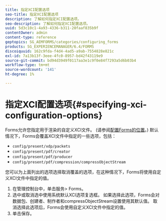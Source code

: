 ```yaml
---
title: 指定XCI配置选项
seo-title: 指定XCI配置选项
description: 了解如何指定XCI配置选项。
seo-description: 了解如何指定XCI配置选项。
uuid: 5d3c10c1-4a93-4336-b311-20faaf835b9f
contentOwner: admin
content-type: reference
geptopics: SG_AEMFORMS/categories/configuring_forms
products: SG_EXPERIENCEMANAGER/6.4/FORMS
discoiquuid: 162c9fda-f4d4-4ad5-a9ab-7554828e821c
exl-id: 7a13b13f-3eee-4fc0-8957-bd42f43119e9
source-git-commit: bd94d3949f0117aa3e1c9f0e84f7293a5d6b03b4
workflow-type: tm+mt
source-wordcount: '141'
ht-degree: 1%

---
```


# 指定XCI配置选项{#specifying-xci-configuration-options}

Forms允许您指定用于渲染的自定义XCI文件。 (请参阅[配置Forms的位置](/help/forms/using/admin-help/configuring-locations-forms.md#configuring-locations-for-forms)。) 默认情况下，Forms会覆盖XCI文件中指定的一些选项，包括：

* `config/present/xdp/packets`
* `config/present/pdf/creator`
* `config/present/pdf/producer`
* `config/present/pdf/compression/compressObjectStream`

您可以为上面列出的选项选择取消覆盖的选项，在这种情况下，Forms将使用自定义XCI文件中指定的值。

1. 在管理控制台中，单击服务> Forms。
1. 选中或取消选中使用系统默认XCI选项复选框。 如果选择此选项，Forms会对数据包、创建者、制作者和compressObjectStream设置使用其默认值。 取消选择此选项后，Forms会使用自定义XCI文件中指定的值。
1. 单击保存。
